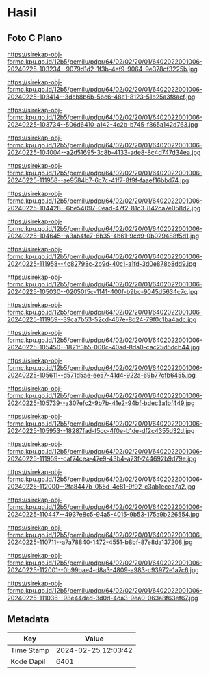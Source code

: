 # Hasil

## Foto C Plano

https://sirekap-obj-formc.kpu.go.id/12b5/pemilu/pdpr/64/02/02/20/01/6402022001006-20240225-103234--9079d1d2-1f3b-4ef9-9064-9e378cf3225b.jpg

https://sirekap-obj-formc.kpu.go.id/12b5/pemilu/pdpr/64/02/02/20/01/6402022001006-20240225-103414--3dcb8b6b-5bc6-48e1-8123-51b25a3f8acf.jpg

https://sirekap-obj-formc.kpu.go.id/12b5/pemilu/pdpr/64/02/02/20/01/6402022001006-20240225-103734--506d6410-a142-4c2b-b745-f365a142d763.jpg

https://sirekap-obj-formc.kpu.go.id/12b5/pemilu/pdpr/64/02/02/20/01/6402022001006-20240225-104004--a2d51695-3c8b-4133-ade8-8c4d747d34ea.jpg

https://sirekap-obj-formc.kpu.go.id/12b5/pemilu/pdpr/64/02/02/20/01/6402022001006-20240225-111958--ae9584b7-6c7c-41f7-8f9f-faaef16bbd74.jpg

https://sirekap-obj-formc.kpu.go.id/12b5/pemilu/pdpr/64/02/02/20/01/6402022001006-20240225-104428--6be54097-0ead-47f2-81c3-842ca7e058d2.jpg

https://sirekap-obj-formc.kpu.go.id/12b5/pemilu/pdpr/64/02/02/20/01/6402022001006-20240225-104645--a3ab4fe7-6b35-4b61-9cd9-0b029488f5d1.jpg

https://sirekap-obj-formc.kpu.go.id/12b5/pemilu/pdpr/64/02/02/20/01/6402022001006-20240225-111958--4c82798c-2b9d-40c1-a1fd-3d0e878b8dd9.jpg

https://sirekap-obj-formc.kpu.go.id/12b5/pemilu/pdpr/64/02/02/20/01/6402022001006-20240225-105030--02050f5c-1141-400f-b9bc-9045d5634c7c.jpg

https://sirekap-obj-formc.kpu.go.id/12b5/pemilu/pdpr/64/02/02/20/01/6402022001006-20240225-111959--39ca7b53-52cd-467e-8d24-79f0c1ba4adc.jpg

https://sirekap-obj-formc.kpu.go.id/12b5/pemilu/pdpr/64/02/02/20/01/6402022001006-20240225-105450--1821f3b5-000c-40ad-8da0-cac25d5dcb44.jpg

https://sirekap-obj-formc.kpu.go.id/12b5/pemilu/pdpr/64/02/02/20/01/6402022001006-20240225-105611--d571d5ae-ee57-41d4-922a-69b77cfb6455.jpg

https://sirekap-obj-formc.kpu.go.id/12b5/pemilu/pdpr/64/02/02/20/01/6402022001006-20240225-105739--a307efc2-9b7b-41e2-94bf-bdec3a1bf449.jpg

https://sirekap-obj-formc.kpu.go.id/12b5/pemilu/pdpr/64/02/02/20/01/6402022001006-20240225-105953--18287fad-f5cc-4f0e-b1de-df2c4355d32d.jpg

https://sirekap-obj-formc.kpu.go.id/12b5/pemilu/pdpr/64/02/02/20/01/6402022001006-20240225-111959--caf74cea-47e9-43b4-a73f-244692b9d79e.jpg

https://sirekap-obj-formc.kpu.go.id/12b5/pemilu/pdpr/64/02/02/20/01/6402022001006-20240225-112000--2fa8447b-055d-4e81-9f92-c3ab1ecea7a2.jpg

https://sirekap-obj-formc.kpu.go.id/12b5/pemilu/pdpr/64/02/02/20/01/6402022001006-20240225-110447--4937e8c5-94a5-4015-9b53-175a9b226554.jpg

https://sirekap-obj-formc.kpu.go.id/12b5/pemilu/pdpr/64/02/02/20/01/6402022001006-20240225-110711--a7a78840-1472-4551-b8bf-87e8da137208.jpg

https://sirekap-obj-formc.kpu.go.id/12b5/pemilu/pdpr/64/02/02/20/01/6402022001006-20240225-112001--0b99bae4-d8a3-4809-a983-c93972e1a7c6.jpg

https://sirekap-obj-formc.kpu.go.id/12b5/pemilu/pdpr/64/02/02/20/01/6402022001006-20240225-111036--98e44ded-3d0d-4da3-9ea0-063a8f63ef67.jpg


## Metadata

| Key        | Value               |
| ---------- | ------------------- |
| Time Stamp | 2024-02-25 12:03:42 |
| Kode Dapil | 6401                |



